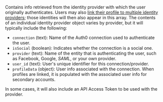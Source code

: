 Contains info retrieved from the identity provider with which the user originally authenticates. Users may also [link their profile to multiple identity providers](/link-accounts); those identities will then also appear in this array. The contents of an individual identity provider object varies by provider, but it will typically include the following:

- `connection` (text): Name of the Auth0 connection used to authenticate the user.
- `isSocial` (boolean): Indicates whether the connection is a social one.
- `provider` (text): Name of the entity that is authenticating the user, such as Facebook, Google, <dfn data-key="security-assertion-markup-language">SAML</dfn>, or your own provider.
- `user_id` (text): User's unique identifier for this connection/provider.
- `profileData` (object): User info associated with the connection. When profiles are linked, it is populated with the associated user info for secondary accounts.

In some cases, it will also include an API Access Token to be used with the provider. 